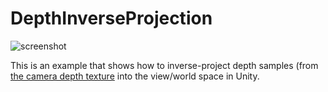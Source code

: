 DepthInverseProjection
======================

![screenshot](http://i.imgur.com/4zjP6gQ.png)

This is an example that shows how to inverse-project depth samples (from [the
camera depth texture] into the view/world space in Unity.

[the camera depth texture]:
    https://docs.unity3d.com/Manual/SL-CameraDepthTexture.html
